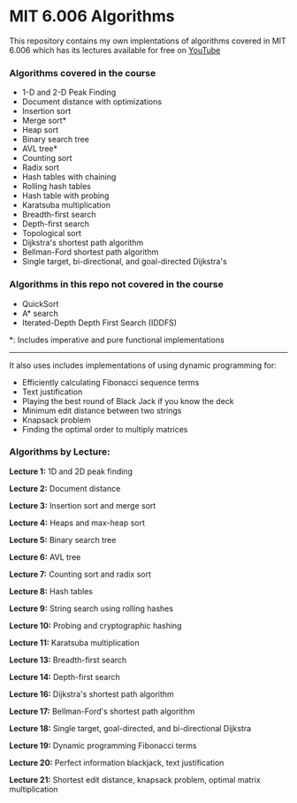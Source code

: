 # MIT 6.006 Algorithms

This repository contains my own implentations
of algorithms covered in MIT 6.006 which
has its lectures available for free on [YouTube](https://www.youtube.com/playlist?list=PLUl4u3cNGP61Oq3tWYp6V_F-5jb5L2iHb)

### Algorithms covered in the course

- 1-D and 2-D Peak Finding
- Document distance with optimizations
- Insertion sort
- Merge sort*
- Heap sort
- Binary search tree
- AVL tree*
- Counting sort
- Radix sort
- Hash tables with chaining
- Rolling hash tables
- Hash table with probing
- Karatsuba multiplication
- Breadth-first search
- Depth-first search
- Topological sort
- Dijkstra's shortest path algorithm
- Bellman-Ford shortest path algorithm
- Single target, bi-directional, and goal-directed Dijkstra's

### Algorithms in this repo not covered in the course

- QuickSort
- A* search
- Iterated-Depth Depth First Search (IDDFS)

*: Includes imperative and pure functional implementations

---

It also uses includes implementations of using dynamic programming for:

- Efficiently calculating Fibonacci sequence terms
- Text justification
- Playing the best round of Black Jack if you know the deck
- Minimum edit distance between two strings
- Knapsack problem
- Finding the optimal order to multiply matrices


### Algorithms by Lecture:

**Lecture 1:** 1D and 2D peak finding

**Lecture 2:** Document distance

**Lecture 3:** Insertion sort and merge sort

**Lecture 4:** Heaps and max-heap sort

**Lecture 5:** Binary search tree

**Lecture 6:** AVL tree

**Lecture 7:** Counting sort and radix sort

**Lecture 8:** Hash tables

**Lecture 9:** String search using rolling hashes

**Lecture 10:** Probing and cryptographic hashing

**Lecture 11:** Karatsuba multiplication

**Lecture 13:** Breadth-first search

**Lecture 14:** Depth-first search

**Lecture 16:** Dijkstra's shortest path algorithm

**Lecture 17:** Bellman-Ford's shortest path algorithm

**Lecture 18:** Single target, goal-directed, and bi-directional Dijkstra

**Lecture 19:** Dynamic programming Fibonacci terms

**Lecture 20:** Perfect information blackjack, text justification

**Lecture 21:** Shortest edit distance, knapsack problem, optimal matrix multiplication
